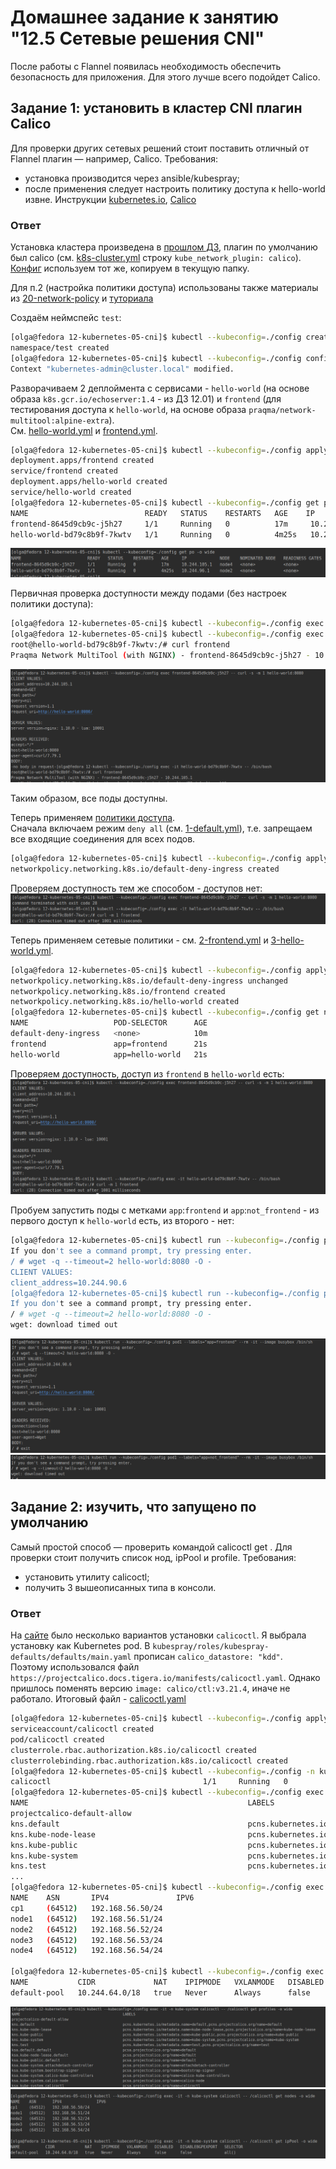 # Домашнее задание к занятию "12.5 Сетевые решения CNI"
После работы с Flannel появилась необходимость обеспечить безопасность для приложения. Для этого лучше всего подойдет Calico.

## Задание 1: установить в кластер CNI плагин Calico
Для проверки других сетевых решений стоит поставить отличный от Flannel плагин — например, Calico. Требования:
* установка производится через ansible/kubespray;
* после применения следует настроить политику доступа к hello-world извне. Инструкции [kubernetes.io](https://kubernetes.io/docs/concepts/services-networking/network-policies/), [Calico](https://docs.projectcalico.org/about/about-network-policy)

### Ответ
Установка кластера произведена в [прошлом ДЗ](../12-kubernetes-04-install-part-2/README.md), плагин по умолчанию был calico
(см. [k8s-cluster.yml](../12-kubernetes-04-install-part-2/mycluster/group_vars/k8s_cluster/k8s-cluster.yml) строку `kube_network_plugin: calico`). 
[Конфиг](../12-kubernetes-04-install-part-2/config) используем тот же, копируем в текущую папку.  

Для п.2 (настройка политики доступа) использованы также материалы из [20-network-policy](https://github.com/aak74/kubernetes-for-beginners/tree/master/16-networking/20-network-policy) 
и [туториала](https://docs.projectcalico.org/security/tutorials/kubernetes-policy-basic)

Создаём неймспейс `test`:  
```bash
[olga@fedora 12-kubernetes-05-cni]$ kubectl --kubeconfig=./config create ns test
namespace/test created
[olga@fedora 12-kubernetes-05-cni]$ kubectl --kubeconfig=./config config set-context --current --namespace=test
Context "kubernetes-admin@cluster.local" modified.
```

Разворачиваем 2 деплоймента с сервисами - `hello-world` (на основе образа `k8s.gcr.io/echoserver:1.4` - из ДЗ 12.01) 
и `frontend` (для тестирования доступа к `hello-world`, на основе образа `praqma/network-multitool:alpine-extra`).  
См. [hello-world.yml](./basic/hello-world.yml) и [frontend.yml](./basic/frontend.yml).  
```bash
[olga@fedora 12-kubernetes-05-cni]$ kubectl --kubeconfig=./config apply -f ./basic/
deployment.apps/frontend created
service/frontend created
deployment.apps/hello-world created
service/hello-world created
[olga@fedora 12-kubernetes-05-cni]$ kubectl --kubeconfig=./config get po -o wide
NAME                          READY   STATUS    RESTARTS   AGE    IP             NODE    NOMINATED NODE   READINESS GATES
frontend-8645d9cb9c-j5h27     1/1     Running   0          17m     10.244.105.1   node4   <none>           <none>
hello-world-bd79c8b9f-7kwtv   1/1     Running   0          4m25s   10.244.96.1    node2   <none>           <none>
```

![Поды](img/1.png)

Первичная проверка доступности между подами (без настроек политики доступа):  
```bash
[olga@fedora 12-kubernetes-05-cni]$ kubectl --kubeconfig=./config exec frontend-8645d9cb9c-j5h27 -- curl -s -m 1 hello-world:8080
[olga@fedora 12-kubernetes-05-cni]$ kubectl --kubeconfig=./config exec -it hello-world-bd79c8b9f-7kwtv -- /bin/bash
root@hello-world-bd79c8b9f-7kwtv:/# curl frontend
Praqma Network MultiTool (with NGINX) - frontend-8645d9cb9c-j5h27 - 10.244.105.1
```

![Результат без политик](img/2.png)

Таким образом, все поды доступны.  

Теперь применяем [политики доступа](./network-policy).  
Сначала включаем режим `deny all` (см. [1-default.yml](./network-policy/1-default.yml)), т.е. запрещаем все входящие соединения для всех подов. 
```bash
[olga@fedora 12-kubernetes-05-cni]$ kubectl --kubeconfig=./config apply -f network-policy/1-default.yml
networkpolicy.networking.k8s.io/default-deny-ingress created
```

Проверяем доступность тем же способом - доступов нет:
![Результат с политикой `deny all`](img/3.png)

Теперь применяем сетевые политики - см. [2-frontend.yml](./network-policy/2-frontend.yml) и [3-hello-world.yml](./network-policy/3-hello-world.yml).  
```bash
[olga@fedora 12-kubernetes-05-cni]$ kubectl --kubeconfig=./config apply -f network-policy/
networkpolicy.networking.k8s.io/default-deny-ingress unchanged
networkpolicy.networking.k8s.io/frontend created
networkpolicy.networking.k8s.io/hello-world created
[olga@fedora 12-kubernetes-05-cni]$ kubectl --kubeconfig=./config get networkpolicies
NAME                   POD-SELECTOR      AGE
default-deny-ingress   <none>            10m
frontend               app=frontend      21s
hello-world            app=hello-world   21s
```

Проверяем доступность, доступ из `frontend` в `hello-world` есть:  
![Результат с политиками](img/4.png)  

Пробуем запустить поды с метками `app`:`frontend` и `app`:`not_frontend` - из первого доступ к `hello-world` есть, из второго - нет:  
```bash
[olga@fedora 12-kubernetes-05-cni]$ kubectl run --kubeconfig=./config pod1 --labels="app=frontend" --rm -it --image busybox /bin/sh
If you don't see a command prompt, try pressing enter.
/ # wget -q --timeout=2 hello-world:8080 -O -
CLIENT VALUES:
client_address=10.244.90.6
[olga@fedora 12-kubernetes-05-cni]$ kubectl run --kubeconfig=./config pod1 --labels="app=not_frontend" --rm -it --image busybox /bin/sh
If you don't see a command prompt, try pressing enter.
/ # wget -q --timeout=2 hello-world:8080 -O -
wget: download timed out
```

![Результат app=frontend](img/5.png)  
![Результат app=not_frontend](img/6.png)  

## Задание 2: изучить, что запущено по умолчанию
Самый простой способ — проверить командой calicoctl get <type>. Для проверки стоит получить список нод, ipPool и profile.
Требования:
* установить утилиту calicoctl;
* получить 3 вышеописанных типа в консоли.

### Ответ
На [сайте](https://projectcalico.docs.tigera.io/maintenance/clis/calicoctl/install) было несколько вариантов установки 
`calicoctl`. Я выбрала установку как Kubernetes pod. В `kubespray/roles/kubespray-defaults/defaults/main.yaml` прописан `calico_datastore: "kdd"`.  
Поэтому использовался файл `https://projectcalico.docs.tigera.io/manifests/calicoctl.yaml`. Однако пришлось поменять версию `image: calico/ctl:v3.21.4`, иначе не работало. 
Итоговый файл - [calicoctl.yaml](calicoctl.yaml)
```bash
[olga@fedora 12-kubernetes-05-cni]$ kubectl --kubeconfig=./config apply -f calicoctl.yaml
serviceaccount/calicoctl created
pod/calicoctl created
clusterrole.rbac.authorization.k8s.io/calicoctl created
clusterrolebinding.rbac.authorization.k8s.io/calicoctl created
[olga@fedora 12-kubernetes-05-cni]$ kubectl --kubeconfig=./config -n kube-system get po -o wide | grep calicoctl
calicoctl                                  1/1     Running   0          94s    192.168.56.51   node1   <none>           <none>
[olga@fedora 12-kubernetes-05-cni]$ kubectl --kubeconfig=./config exec -it -n kube-system calicoctl -- /calicoctl get profiles -o wide
NAME                                                 LABELS                                                                                         
projectcalico-default-allow                                                                                                                         
kns.default                                          pcns.kubernetes.io/metadata.name=default,pcns.projectcalico.org/name=default                   
kns.kube-node-lease                                  pcns.kubernetes.io/metadata.name=kube-node-lease,pcns.projectcalico.org/name=kube-node-lease   
kns.kube-public                                      pcns.kubernetes.io/metadata.name=kube-public,pcns.projectcalico.org/name=kube-public           
kns.kube-system                                      pcns.kubernetes.io/metadata.name=kube-system,pcns.projectcalico.org/name=kube-system           
kns.test                                             pcns.kubernetes.io/metadata.name=test,pcns.projectcalico.org/name=test      
...
[olga@fedora 12-kubernetes-05-cni]$ kubectl --kubeconfig=./config exec -it -n kube-system calicoctl -- /calicoctl get nodes -o wide
NAME    ASN       IPV4               IPV6   
cp1     (64512)   192.168.56.50/24          
node1   (64512)   192.168.56.51/24          
node2   (64512)   192.168.56.52/24          
node3   (64512)   192.168.56.53/24          
node4   (64512)   192.168.56.54/24   

[olga@fedora 12-kubernetes-05-cni]$ kubectl --kubeconfig=./config exec -it -n kube-system calicoctl -- /calicoctl get ipPool -o wide
NAME           CIDR             NAT    IPIPMODE   VXLANMODE   DISABLED   DISABLEBGPEXPORT   SELECTOR   
default-pool   10.244.64.0/18   true   Never      Always      false      false              all()    
```  

![calicoctl profiles](img/7.png)  
![calicoctl nodes и ipPool](img/8.png)  
